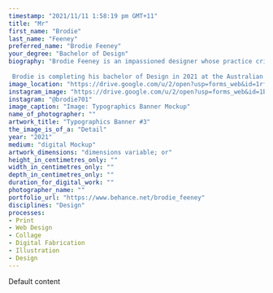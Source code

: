 ```yaml
---
timestamp: "2021/11/11 1:58:19 pm GMT+11"
title: "Mr"
first_name: "Brodie"
last_name: "Feeney"
preferred_name: "Brodie Feeney"
your_degree: "Bachelor of Design"
biography: "Brodie Feeney is an impassioned designer whose practice critically navigates contexts through speculative analysis. Often whimsical and high spirited, his works are treated as an opportunity to explore, investigate and be inspired by the natural world and it's many curiously beautiful oddities. Moreover, he continuously seeks to engage and understand foreign processes and mediums, both physical and digital.
 
 Brodie is completing his bachelor of Design in 2021 at the Australian National University. He was awarded a scholarship by the Kesic Foundation to attend a summer program at Parsons School of Design, New York, in 2017. His works will be exhibited at the Swedish Embassy's Beyond Borders: People, Plastic, Pollution Exhibition in 2022."
image_location: "https://drive.google.com/u/2/open?usp=forms_web&id=1rfcUPEqrCk34O1YeVKCUT_3mj7BLpxfU"
instagram_image: "https://drive.google.com/u/2/open?usp=forms_web&id=1b5kweu5yyZjNHCRpZksvxIGT7Um31gTi"
instagram: "@brodie701"
image_caption: "Image: Typographics Banner Mockup"
name_of_photographer: ""
artwork_title: "Typographics Banner #3"
the_image_is_of_a: "Detail"
year: "2021"
medium: "digital Mockup"
artwork_dimensions: "dimensions variable; or"
height_in_centimetres_only: ""
width_in_centimetres_only: ""
depth_in_centimetres_only: ""
duration_for_digital_work: ""
photographer_name: ""
portfolio_url: "https://www.behance.net/brodie_feeney"
disciplines: "Design"
processes:
- Print
- Web Design
- Collage
- Digital Fabrication
- Illustration
- Design
---
```


Default content